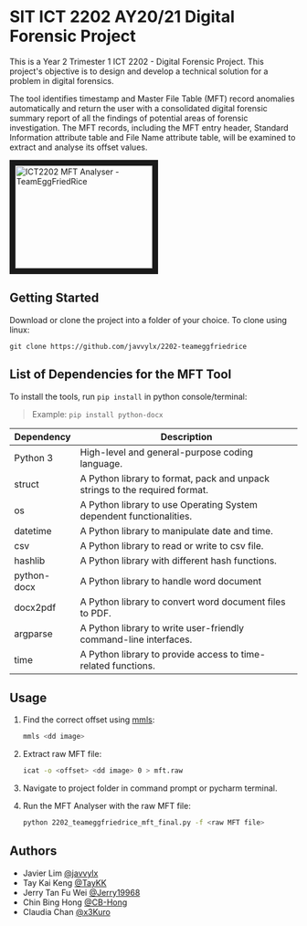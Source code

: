 # SIT ICT 2202 AY20/21 Digital Forensic Project
This is a Year 2 Trimester 1 ICT 2202 - Digital Forensic Project. This project's objective is to design and develop a technical solution for a problem in digital forensics.

The tool identifies timestamp and Master File Table (MFT) record anomalies automatically and return the user with a consolidated digital forensic summary report of all the findings of potential areas of forensic investigation. The MFT records, including the MFT entry header, Standard Information attribute table and File Name attribute table, will be examined to extract and analyse its offset values.

<a href="http://www.youtube.com/watch?feature=player_embedded&v=2RpdTD4ShGE
" target="_blank"><img src="https://img.youtube.com/vi/2RpdTD4ShGE/maxresdefault.jpg" 
alt="ICT2202 MFT Analyser - TeamEggFriedRice" width="240" height="180" border="10" /></a>

## Getting Started
Download or clone the project into a folder of your choice. To clone using linux:

```git clone https://github.com/javvylx/2202-teameggfriedrice```

## List of Dependencies for the MFT Tool 

To install the tools, run `pip install` in python console/terminal:
> Example: `pip install python-docx`

| Dependency | Description                                                                 |
|------------|-----------------------------------------------------------------------------|
| Python 3   | High-level and general-purpose coding language.                             |
| struct     | A Python library to format, pack and unpack strings to the required format. |
| os         | A Python library to use Operating System dependent functionalities.         |
| datetime   | A Python library to manipulate date and time.                               |
| csv        | A Python library to read or write to csv file.                              |
| hashlib    | A Python library with different hash functions.                             |
| python-docx| A Python library to handle word document                                    |
| docx2pdf   | A Python library to convert word document files to PDF.                     |
| argparse   | A Python library to write user-friendly command-line interfaces.            |
| time       | A Python library to provide access to time-related functions.               |

## Usage
1. Find the correct offset using [mmls](http://www.sleuthkit.org/sleuthkit/man/mmls.html):

	```sh
	mmls <dd image>
	```

2. Extract raw MFT file:

	```sh
	icat -o <offset> <dd image> 0 > mft.raw
	```

3. Navigate to project folder in command prompt or pycharm terminal.

4. Run the MFT Analyser with the raw MFT file: 

	```sh
	python 2202_teameggfriedrice_mft_final.py -f <raw MFT file>
	``` 

## Authors
- Javier Lim [@javvylx](https://github.com/javvylx)
- Tay Kai Keng [@TayKK](https://github.com/TayKK)
- Jerry Tan Fu Wei [@Jerry19968](https://github.com/Jerry19968)
- Chin Bing Hong [@CB-Hong](https://github.com/CB-Hong)
- Claudia Chan [@x3Kuro](https://github.com/x3Kuro)
